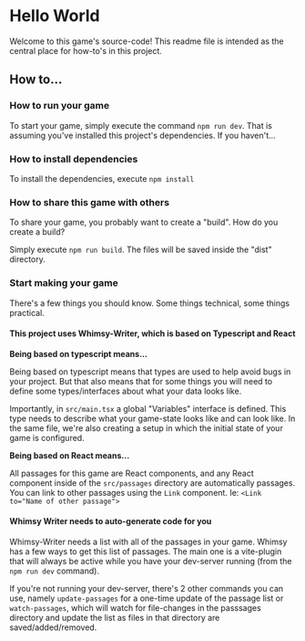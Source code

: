 # Hello World

Welcome to this game's source-code! This readme file is intended as the central place for how-to's in this project.

## How to...

### How to run your game

To start your game, simply execute the command `npm run dev`. That is assuming you've installed this project's dependencies. If you haven't...

### How to install dependencies

To install the dependencies, execute `npm install`

### How to share this game with others

To share your game, you probably want to create a "build". How do you create a build?

Simply execute `npm run build`. The files will be saved inside the "dist" directory.

### Start making your game

There's a few things you should know. Some things technical, some things practical.

#### This project uses Whimsy-Writer, which is based on Typescript and React

**Being based on typescript means...**

Being based on typescript means that types are used to help avoid bugs in your project.
But that also means that for some things you will need to define some types/interfaces
about what your data looks like.

Importantly, in `src/main.tsx` a global "Variables" interface is defined. This type needs
to describe what your game-state looks like and can look like. In the same file, we're
also creating a setup in which the initial state of your game is configured.

**Being based on React means...**

All passages for this game are React components, and any React component inside of the
`src/passages` directory are automatically passages. You can link to other passages
using the `Link` component. Ie: `<Link to="Name of other passage">`

#### Whimsy Writer needs to auto-generate code for you

Whimsy-Writer needs a list with all of the passages in your game. Whimsy has a few ways
to get this list of passages. The main one is a vite-plugin that will always be active
while you have your dev-server running (from the `npm run dev` command).

If you're not running your dev-server, there's 2 other commands you can use, namely
`update-passages` for a one-time update of the passage list or `watch-passages`, which
will watch for file-changes in the passsages directory and update the list as files
in that directory are saved/added/removed.
